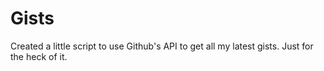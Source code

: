 # Gists

Created a little script to use Github's API to get all my latest gists.
Just for the heck of it.
